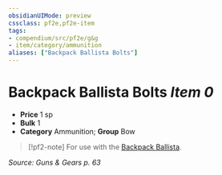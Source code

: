 ```yaml
---
obsidianUIMode: preview
cssclass: pf2e,pf2e-item
tags:
- compendium/src/pf2e/g&g
- item/category/ammunition
aliases: ["Backpack Ballista Bolts"]
---
```

# Backpack Ballista Bolts *Item 0*  

- **Price** 1 sp
- **Bulk** 1
- **Category** Ammunition; **Group** Bow 

> [!pf2-note]
> For use with the [Backpack Ballista](backpack-ballista-g-g.md).

*Source: Guns & Gears p. 63*